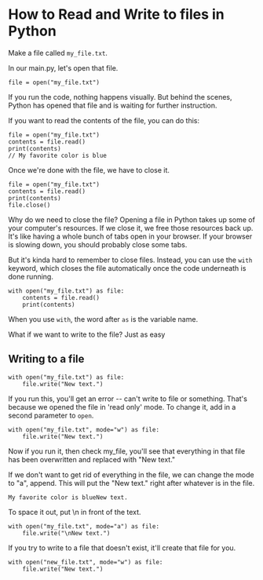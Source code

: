 # How to Read and Write to files in Python 
Make a file called `my_file.txt`.

In our main.py, let's open that file. 

    file = open("my_file.txt")

If you run the code, nothing happens visually. But behind the scenes, Python has opened that file and is waiting for further instruction.

If you want to read the contents of the file, you can do this: 

    file = open("my_file.txt")
    contents = file.read()
    print(contents)
    // My favorite color is blue

Once we're done with the file, we have to close it. 

    file = open("my_file.txt")
    contents = file.read()
    print(contents)
    file.close() 

Why do we need to close the file? Opening a file in Python takes up some of your computer's resources. If we close it, we free those resources back up. It's like having a whole bunch of tabs open in your browser. If your browser is slowing down, you should probably close some tabs. 

But it's kinda hard to remember to close files. Instead, you can use the `with` keyword, which closes the file automatically once the code underneath is done running. 

    with open("my_file.txt") as file: 
        contents = file.read()
        print(contents)

When you use `with`, the word after `as` is the variable name.

What if we want to write to the file? Just as easy 

## Writing to a file 

    with open("my_file.txt") as file: 
        file.write("New text.")

If you run this, you'll get an error -- can't write to file or something. That's because we opened the file in 'read only' mode. To change it, add in a second parameter to `open`.

    with open("my_file.txt", mode="w") as file: 
        file.write("New text.")

Now if you run it, then check my_file, you'll see that everything in that file has been overwritten and replaced with "New text."

If we don't want to get rid of everything in the file, we can change the mode to "a", append. This will put the "New text." right after whatever is in the file.

    My favorite color is blueNew text.

To space it out, put \n in front of the text.

    with open("my_file.txt", mode="a") as file:
        file.write("\nNew text.")

If you try to write to a file that doesn't exist, it'll create that file for you.

    with open("new_file.txt", mode="w") as file:
        file.write("New text.")